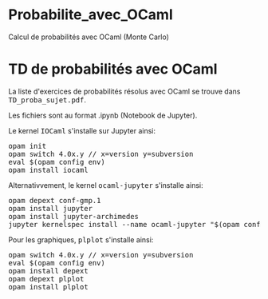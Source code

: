 # Probabilite_avec_OCaml
Calcul de probabilités avec OCaml (Monte Carlo)

<h1>TD de probabilités avec OCaml</h1>

La liste d'exercices de probabilités résolus avec OCaml se trouve dans <tt>TD_proba_sujet.pdf</tt>.

Les fichiers sont au format .ipynb (Notebook de Jupyter). 

Le kernel <tt>IOCaml</tt> s'installe sur Jupyter ainsi:
<pre>
opam init
opam switch 4.0x.y // x=version y=subversion
eval $(opam config env)
opam install iocaml
</pre>

Alternativvement, le kernel <tt>ocaml-jupyter</tt> s'installe ainsi:
<pre>
opam depext conf-gmp.1
opam install jupyter
opam install jupyter-archimedes
jupyter kernelspec install --name ocaml-jupyter "$(opam config var share)/ocaml-jupyter"
</pre> 

Pour les graphiques, <tt>plplot</tt> s'installe ainsi:
<pre>
opam switch 4.0x.y // x=version y=subversion
eval $(opam config env)
opam install depext
opam depext plplot
opam install plplot
</pre>
